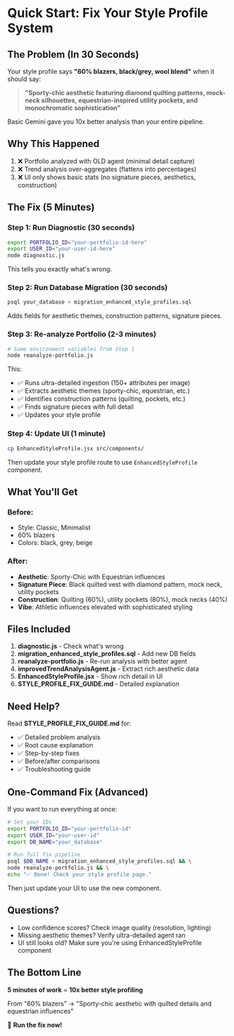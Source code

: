 # Quick Start: Fix Your Style Profile System

## The Problem (In 30 Seconds)

Your style profile says **"60% blazers, black/grey, wool blend"** when it should say:

> **"Sporty-chic aesthetic featuring diamond quilting patterns, mock-neck silhouettes, equestrian-inspired utility pockets, and monochromatic sophistication"**

Basic Gemini gave you 10x better analysis than your entire pipeline.

## Why This Happened

1. ❌ Portfolio analyzed with OLD agent (minimal detail capture)
2. ❌ Trend analysis over-aggregates (flattens into percentages)
3. ❌ UI only shows basic stats (no signature pieces, aesthetics, construction)

## The Fix (5 Minutes)

### Step 1: Run Diagnostic (30 seconds)
```bash
export PORTFOLIO_ID="your-portfolio-id-here"
export USER_ID="your-user-id-here"
node diagnostic.js
```

This tells you exactly what's wrong.

### Step 2: Run Database Migration (30 seconds)
```bash
psql your_database < migration_enhanced_style_profiles.sql
```

Adds fields for aesthetic themes, construction patterns, signature pieces.

### Step 3: Re-analyze Portfolio (2-3 minutes)
```bash
# Same environment variables from Step 1
node reanalyze-portfolio.js
```

This:
- ✅ Runs ultra-detailed ingestion (150+ attributes per image)
- ✅ Extracts aesthetic themes (sporty-chic, equestrian, etc.)
- ✅ Identifies construction patterns (quilting, pockets, etc.)
- ✅ Finds signature pieces with full detail
- ✅ Updates your style profile

### Step 4: Update UI (1 minute)
```bash
cp EnhancedStyleProfile.jsx src/components/
```

Then update your style profile route to use `EnhancedStyleProfile` component.

## What You'll Get

### Before:
- Style: Classic, Minimalist
- 60% blazers
- Colors: black, grey, beige

### After:
- **Aesthetic**: Sporty-Chic with Equestrian influences
- **Signature Piece**: Black quilted vest with diamond pattern, mock neck, utility pockets
- **Construction**: Quilting (60%), utility pockets (80%), mock necks (40%)
- **Vibe**: Athletic influences elevated with sophisticated styling

## Files Included

1. **diagnostic.js** - Check what's wrong
2. **migration_enhanced_style_profiles.sql** - Add new DB fields
3. **reanalyze-portfolio.js** - Re-run analysis with better agent
4. **improvedTrendAnalysisAgent.js** - Extract rich aesthetic data
5. **EnhancedStyleProfile.jsx** - Show rich detail in UI
6. **STYLE_PROFILE_FIX_GUIDE.md** - Detailed explanation

## Need Help?

Read **STYLE_PROFILE_FIX_GUIDE.md** for:
- ✅ Detailed problem analysis
- ✅ Root cause explanation
- ✅ Step-by-step fixes
- ✅ Before/after comparisons
- ✅ Troubleshooting guide

## One-Command Fix (Advanced)

If you want to run everything at once:

```bash
# Set your IDs
export PORTFOLIO_ID="your-portfolio-id"
export USER_ID="your-user-id"
export DB_NAME="your_database"

# Run full fix pipeline
psql $DB_NAME < migration_enhanced_style_profiles.sql && \
node reanalyze-portfolio.js && \
echo "✅ Done! Check your style profile page."
```

Then just update your UI to use the new component.

## Questions?

- Low confidence scores? Check image quality (resolution, lighting)
- Missing aesthetic themes? Verify ultra-detailed agent ran
- UI still looks old? Make sure you're using EnhancedStyleProfile component

## The Bottom Line

**5 minutes of work** = **10x better style profiling**

From "60% blazers" → "Sporty-chic aesthetic with quilted details and equestrian influences"

🚀 **Run the fix now!**

